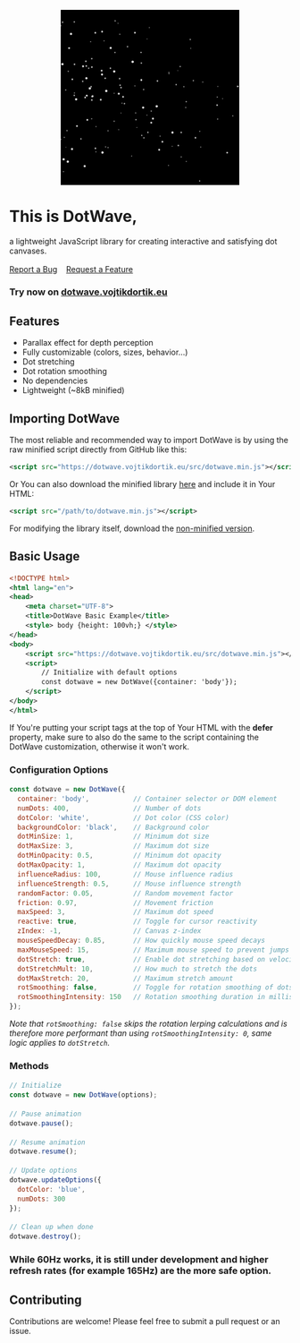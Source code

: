 <p align="center">
  <img src="/preview.png" style="width: 20rem; height: auto;" align="center" alt="Preview screenshot">
  <h1>This is DotWave,</h1>
  a lightweight JavaScript library for creating interactive and satisfying dot canvases.
  <div style="display: flex; gap: 1rem; padding-top: 1rem">
    <a href="https://github.com/jsem-nerad/DotWave.js/issues/new?labels=bug&template=bug-report---.md">Report a Bug</a>
    <a href="https://github.com/jsem-nerad/DotWave.js/issues/new?labels=enhancement&template=feature-request---.md">Request a Feature</a>
  </div>
</p>

### Try now on [dotwave.vojtikdortik.eu](https://dotwave.vojtikdortik.eu/)

## Features

- Parallax effect for depth perception
- Fully customizable (colors, sizes, behavior...)
- Dot stretching
- Dot rotation smoothing
- No dependencies
- Lightweight (~8kB minified)

## Importing DotWave

The most reliable and recommended way to import DotWave is by using the raw minified script directly from GitHub like this:
```xml
<script src="https://dotwave.vojtikdortik.eu/src/dotwave.min.js"></script>
```

Or You can also download the minified library [here](https://github.com/jsem-nerad/DotWave.js/blob/main/src/dotwave.min.js) and include it in Your HTML:
```xml
<script src="/path/to/dotwave.min.js"></script>
```

For modifying the library itself, download the [non-minified version](https://github.com/jsem-nerad/DotWave.js/blob/main/src/dotwave.js).

## Basic Usage
```xml
<!DOCTYPE html> 
<html lang="en"> 
<head> 
    <meta charset="UTF-8"> 
    <title>DotWave Basic Example</title> 
    <style> body {height: 100vh;} </style>
</head> 
<body> 
    <script src="https://dotwave.vojtikdortik.eu/src/dotwave.min.js"></script>
    <script>
        // Initialize with default options
        const dotwave = new DotWave({container: 'body'});
    </script>
</body> 
</html> 
```
If You're putting your script tags at the top of Your HTML with the **defer** property,
make sure to also do the same to the script containing the DotWave customization, otherwise it won't work.

### Configuration Options


```JavaScript
const dotwave = new DotWave({
  container: 'body',           // Container selector or DOM element
  numDots: 400,                // Number of dots
  dotColor: 'white',           // Dot color (CSS color)
  backgroundColor: 'black',    // Background color
  dotMinSize: 1,               // Minimum dot size
  dotMaxSize: 3,               // Maximum dot size
  dotMinOpacity: 0.5,          // Minimum dot opacity
  dotMaxOpacity: 1,            // Maximum dot opacity
  influenceRadius: 100,        // Mouse influence radius
  influenceStrength: 0.5,      // Mouse influence strength
  randomFactor: 0.05,          // Random movement factor
  friction: 0.97,              // Movement friction
  maxSpeed: 3,                 // Maximum dot speed
  reactive: true,              // Toggle for cursor reactivity
  zIndex: -1,                  // Canvas z-index
  mouseSpeedDecay: 0.85,       // How quickly mouse speed decays
  maxMouseSpeed: 15,           // Maximum mouse speed to prevent jumps
  dotStretch: true,            // Enable dot stretching based on velocity
  dotStretchMult: 10,          // How much to stretch the dots
  dotMaxStretch: 20,           // Maximum stretch amount
  rotSmoothing: false,         // Toggle for rotation smoothing of dots
  rotSmoothingIntensity: 150   // Rotation smoothing duration in milliseconds
});
```
*Note that `rotSmoothing: false` skips the rotation lerping calculations and is therefore more performant than using `rotSmoothingIntensity: 0`, same logic applies to `dotStretch`.*

### Methods
```JavaScript
// Initialize
const dotwave = new DotWave(options);

// Pause animation
dotwave.pause();

// Resume animation
dotwave.resume();

// Update options
dotwave.updateOptions({
  dotColor: 'blue',
  numDots: 300
});

// Clean up when done
dotwave.destroy();
```
### While 60Hz works, it is still under development and higher refresh rates (for example 165Hz) are the more safe option.

## Contributing
Contributions are welcome! Please feel free to submit a pull request or an issue.
